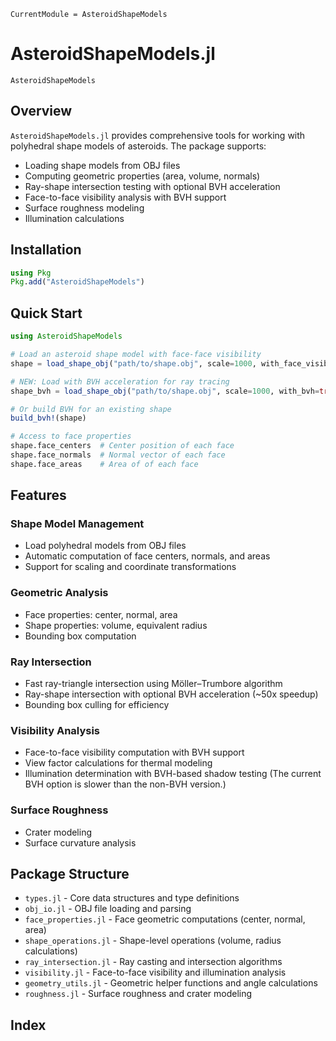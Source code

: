 ```@meta
CurrentModule = AsteroidShapeModels
```

# AsteroidShapeModels.jl

```@docs
AsteroidShapeModels
```

## Overview

`AsteroidShapeModels.jl` provides comprehensive tools for working with polyhedral shape models of asteroids. The package supports:

- Loading shape models from OBJ files
- Computing geometric properties (area, volume, normals)
- Ray-shape intersection testing with optional BVH acceleration
- Face-to-face visibility analysis with BVH support
- Surface roughness modeling
- Illumination calculations

## Installation

```julia
using Pkg
Pkg.add("AsteroidShapeModels")
```

## Quick Start

```julia
using AsteroidShapeModels

# Load an asteroid shape model with face-face visibility
shape = load_shape_obj("path/to/shape.obj", scale=1000, with_face_visibility=true)  # Convert km to m

# NEW: Load with BVH acceleration for ray tracing
shape_bvh = load_shape_obj("path/to/shape.obj", scale=1000, with_bvh=true)

# Or build BVH for an existing shape
build_bvh!(shape)

# Access to face properties
shape.face_centers  # Center position of each face
shape.face_normals  # Normal vector of each face
shape.face_areas    # Area of of each face
```

## Features

### Shape Model Management
- Load polyhedral models from OBJ files
- Automatic computation of face centers, normals, and areas
- Support for scaling and coordinate transformations

### Geometric Analysis
- Face properties: center, normal, area
- Shape properties: volume, equivalent radius
- Bounding box computation

### Ray Intersection
- Fast ray-triangle intersection using Möller–Trumbore algorithm
- Ray-shape intersection with optional BVH acceleration (~50x speedup)
- Bounding box culling for efficiency

### Visibility Analysis
- Face-to-face visibility computation with BVH support
- View factor calculations for thermal modeling
- Illumination determination with BVH-based shadow testing (The current BVH option is slower than the non-BVH version.)

### Surface Roughness
- Crater modeling
- Surface curvature analysis

## Package Structure

- `types.jl` - Core data structures and type definitions
- `obj_io.jl` - OBJ file loading and parsing
- `face_properties.jl` - Face geometric computations (center, normal, area)
- `shape_operations.jl` - Shape-level operations (volume, radius calculations)
- `ray_intersection.jl` - Ray casting and intersection algorithms
- `visibility.jl` - Face-to-face visibility and illumination analysis
- `geometry_utils.jl` - Geometric helper functions and angle calculations
- `roughness.jl` - Surface roughness and crater modeling

## Index

```@index
```